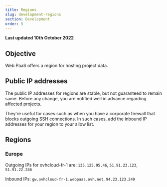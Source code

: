 ```yaml
---
title: Regions
slug: development-regions
section: Development
order: 5
---
```


**Last updated 10th October 2022**



## Objective  

Web PaaS offers a region for hosting project data.


## Public IP addresses

The public IP addresses for regions are stable, but not guaranteed to remain same.
Before any change, you are notified well in advance regarding affected projects.

They're useful for cases such as when you have a corporate firewall that blocks outgoing SSH connections.
In such cases, add the inbound IP addresses for your region to your allow list.

## Regions

### Europe

Outgoing IPs for ovhcloud-fr-1 are: `135.125.95.46`, `51.91.23.123`, `51.91.22.246`

Inbound IPs: `gw.ovhcloud-fr-1.webpaas.ovh.net`, `94.23.123.249`


